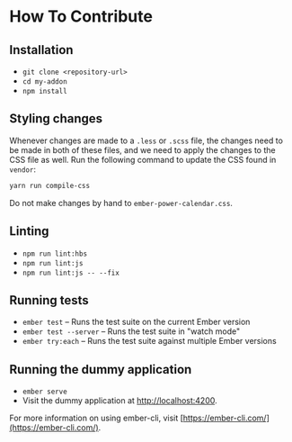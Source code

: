 # How To Contribute

## Installation

* `git clone <repository-url>`
* `cd my-addon`
* `npm install`

## Styling changes

Whenever changes are made to a `.less` or `.scss` file,
the changes need to be made in both of these files,
and we need to apply the changes to the CSS file as well.
Run the following command to update the CSS found in `vendor`:

```sh
yarn run compile-css
```

Do not make changes by hand to `ember-power-calendar.css`. 

## Linting

* `npm run lint:hbs`
* `npm run lint:js`
* `npm run lint:js -- --fix`

## Running tests

* `ember test` – Runs the test suite on the current Ember version
* `ember test --server` – Runs the test suite in "watch mode"
* `ember try:each` – Runs the test suite against multiple Ember versions

## Running the dummy application

* `ember serve`
* Visit the dummy application at [http://localhost:4200](http://localhost:4200).

For more information on using ember-cli, visit [https://ember-cli.com/](https://ember-cli.com/).